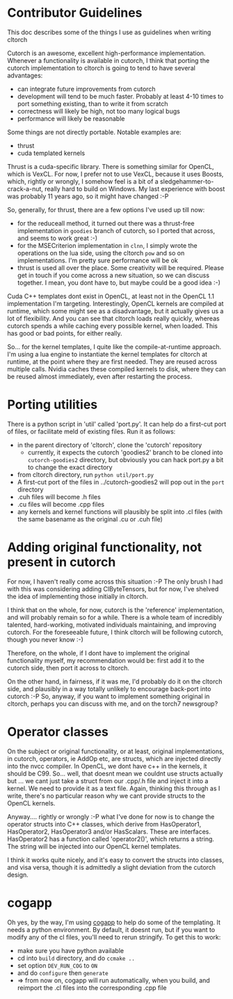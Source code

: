 # Contributor Guidelines

This doc describes some of the things I use as guidelines when writing cltorch

Cutorch is an awesome, excellent high-performance implementation.  Whenever a functionality is available in cutorch, I think that porting the cutorch implementation to cltorch is going to tend to have several advantages:
* can integrate future improvements from cutorch
* development will tend to be much faster.  Probably at least 4-10 times to port something existing, than to write it from scratch
* correctness will likely be high, not too many logical bugs
* performance will likely be reasonable

Some things are not directly portable.  Notable examples are:
* thrust
* cuda templated kernels

Thrust is a cuda-specific library.  There is something similar for OpenCL, which is VexCL. For now, I prefer not to use VexCL, because it uses Boosts, which, rightly or wrongly, I somehow feel is a bit of a sledgehammer-to-crack-a-nut, really hard to build on Windows.  My last experience with boost was probably 11 years ago, so it might have changed :-P

So, generally, for thrust, there are a few options I've used up till now:
* for the reduceall method, it turned out there was a thrust-free implementation in `goodies` branch of cutorch, so I ported that across, and seems to work great :-)
* for the MSECriterion implementation in `clnn`, I simply wrote the operations on the lua side, using the cltorch `pow` and so on implementations.  I'm pretty sure performance will be ok
* thrust is used all over the place.  Some creativity will be required.  Please get in touch if you come across a new situation, so we can discuss together.  I mean, you dont have to, but maybe could be a good idea :-)

Cuda C++ templates dont exist in OpenCL, at least not in the OpenCL 1.1 implementation I'm targeting.  Interestingly, OpenCL kernels are compiled at runtime, which some might see as a disadvantage, but it actually gives us a lot of flexibility.  And you can see that cltorch loads really quickly, whereas cutorch spends a while caching every possible kernel, when loaded.  This has good or bad points, for either really.

So... for the kernel templates, I quite like the compile-at-runtime approach.  I'm using a lua engine to instantiate the kernel templates for cltorch at runtime, at the point where they are first needed.  They are reused across multiple calls.  Nvidia caches these compiled kernels to disk, where they can be reused almost immediately, even after restarting the process.

# Porting utilities

There is a python script in 'util' called 'port.py'.  It can help do a first-cut port of files, or facilitate meld of existing files.  Run it as follows:
* in the parent directory of 'cltorch', clone the 'cutorch' repository
  * currently, it expects the cutorch 'goodies2' branch to be cloned into `cutorch-goodies2` directory, but obviously you can hack port.py a bit to change the exact directory
* from cltorch directory, run `python util/port.py`
* A first-cut port of the files in ../cutorch-goodies2 will pop out in the `port` directory
* .cuh files will become .h files
* .cu files will become .cpp files
* any kernels and kernel functions will plausibly be split into .cl files (with the same basename as the original .cu or .cuh file)

# Adding original functionality, not present in cutorch

For now, I haven't really come across this situation :-P  The only brush I had with this was considering adding ClByteTensors, but for now, I've shelved the idea of implementing those initially in cltorch.

I think that on the whole, for now, cutorch is the 'reference' implementation, and will probably remain so for a while.  There is a whole team of incredibly talented, hard-working, motivated individuals maintaining, and improving cutorch. For the foreseeable future, I think cltorch will be following cutorch, though you never know :-)

Therefore, on the whole, if I dont have to implement the original functionality myself, my recommendation would be: first add it to the cutorch side, then port it across to cltorch.

On the other hand, in fairness, if it was me, I'd probably do it on the cltorch side, and plausibly in a way totally unlikely to encourage back-port into cutorch :-P  So, anyway, if you want to implement something original in cltorch, perhaps you can discuss with me, and on the torch7 newsgroup?

# Operator classes

On the subject or original functionality, or at least, original implementations, in cutorch, operators, ie AddOp etc, are structs, which are injected directly into the nvcc compiler.  In OpenCL, we dont have c++ in the kernels, it should be C99.  So... well, that doesnt mean we couldnt use structs actually but ... we cant just take a struct from our .cpp/.h file and inject it into a kernel.  We need to provide it as a text file.  Again, thinking this through as I write, there's no particular reason why we cant provide structs to the OpenCL kernels.

Anyway.... rightly or wrongly :-P  what I've done for now is to change the operator structs into C++ classes, which derive from HasOperator1, HasOperator2, HasOperator3 and/or HasScalars.  These are interfaces. HasOperator2 has a function called 'operator2()', which returns a string.  The string will be injected into our OpenCL kernel templates.

I think it works quite nicely, and it's easy to convert the structs into classes, and visa versa, though it is admittedly a slight deviation from the cutorch design.

# cogapp

Oh yes, by the way, I'm using [cogapp](https://bitbucket.org/ned/cog) to help do some of the templating.  It needs a python environment.  By default, it doesnt run, but if you want to modify any of the cl files, you'll need to rerun stringify.  To get this to work:
* make sure you have python available
* cd into `build` directory, and do `ccmake ..`
* set option `DEV_RUN_COG` to `ON`
* and do `configure` then `generate`
* => from now on, cogapp will run automatically, when you build, and reimport the .cl files into the corresponding .cpp file

